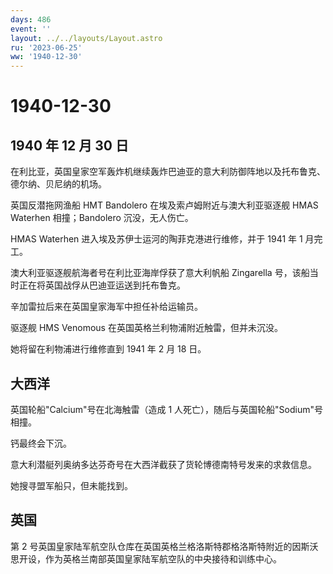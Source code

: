 ```yaml
---
days: 486
event: ''
layout: ../../layouts/Layout.astro
ru: '2023-06-25'
ww: '1940-12-30'
---
```


# 1940-12-30

## 1940 年 12 月 30 日

在利比亚，英国皇家空军轰炸机继续轰炸巴迪亚的意大利防御阵地以及托布鲁克、德尔纳、贝尼纳的机场。

英国反潜拖网渔船 HMT Bandolero 在埃及索卢姆附近与澳大利亚驱逐舰 HMAS
Waterhen 相撞；Bandolero 沉没，无人伤亡。

HMAS Waterhen 进入埃及苏伊士运河的陶菲克港进行维修，并于 1941 年 1
月完工。

澳大利亚驱逐舰航海者号在利比亚海岸俘获了意大利帆船 Zingarella
号，该船当时正在将英国战俘从巴迪亚运送到托布鲁克。

辛加雷拉后来在英国皇家海军中担任补给运输员。

驱逐舰 HMS Venomous 在英国英格兰利物浦附近触雷，但并未沉没。

她将留在利物浦进行维修直到 1941 年 2 月 18 日。

## 大西洋

英国轮船"Calcium"号在北海触雷（造成 1
人死亡），随后与英国轮船"Sodium"号相撞。

钙最终会下沉。

意大利潜艇列奥纳多达芬奇号在大西洋截获了货轮博德南特号发来的求救信息。

她搜寻盟军船只，但未能找到。

## 英国

第 2
号英国皇家陆军航空队仓库在英国英格兰格洛斯特郡格洛斯特附近的因斯沃思开设，作为英格兰南部英国皇家陆军航空队的中央接待和训练中心。